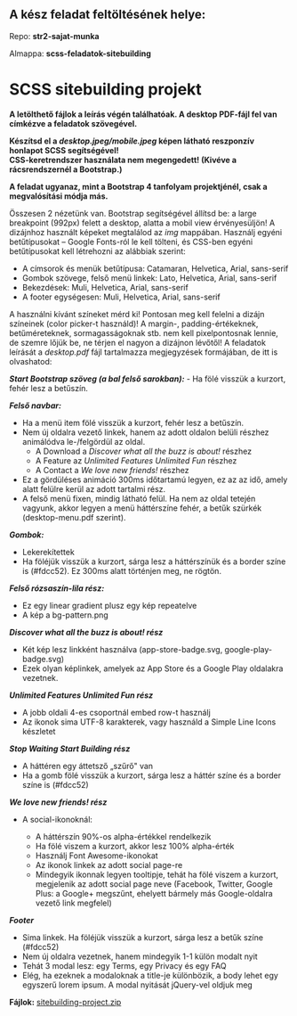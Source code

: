 
## A kész feladat feltöltésének helye:

Repo:  **str2-sajat-munka**

Almappa: **scss-feladatok-sitebuilding**
  

# SCSS sitebuilding projekt

**A letölthető fájlok a leírás végén találhatóak. A desktop PDF-fájl fel van címkézve a feladatok szövegével.**

**Készítsd el a  _desktop.jpeg/mobile.jpeg_  képen látható reszponzív honlapot SCSS segítségével!**  
**CSS-keretrendszer használata nem megengedett! (Kivéve a rácsrendszernél a Bootstrap.)**

**A feladat ugyanaz, mint a Bootstrap 4 tanfolyam projektjénél, csak a megvalósítási módja más.**

Összesen 2 nézetünk van. Bootstrap segítségével állítsd be: a large breakpoint (992px) felett a desktop, alatta a mobil view érvényesüljön! A dizájnhoz használt képeket megtalálod az  _img_  mappában. Használj egyéni betűtípusokat – Google Fonts-ról le kell tölteni, és CSS-ben egyéni betűtípusokat kell létrehozni az alábbiak szerint:

-   A címsorok és menük betűtípusa: Catamaran, Helvetica, Arial, sans-serif
-   Gombok szövege, felső menü linkek: Lato, Helvetica, Arial, sans-serif
-   Bekezdések: Muli, Helvetica, Arial, sans-serif
-   A footer egységesen: Muli, Helvetica, Arial, sans-serif

A használni kívánt színeket mérd ki! Pontosan meg kell felelni a dizájn színeinek (color picker-t használd)! A margin-, padding-értékeknek, betűméreteknek, sormagasságoknak stb. nem kell pixelpontosnak lennie, de szemre lőjük be, ne térjen el nagyon a dizájnon lévőtől! A feladatok leírását a  _desktop.pdf_  fájl tartalmazza megjegyzések formájában, de itt is olvashatod:

**_Start Bootstrap szöveg (a bal felső sarokban):_**  - Ha fölé visszük a kurzort, fehér lesz a betűszín.

_**Felső navbar:**_

-   Ha a menü item fölé visszük a kurzort, fehér lesz a betűszín.
-   Nem új oldalra vezető linkek, hanem az adott oldalon belüli részhez animálódva le-/felgördül az oldal.
    -   A Download a  _Discover what all the buzz is about!_  részhez
    -   A Feature az  _Unlimited Features Unlimited Fun_  részhez
    -   A Contact a  _We love new friends!_  részhez
-   Ez a gördüléses animáció 300ms időtartamú legyen, ez az az idő, amely alatt felülre kerül az adott tartalmi rész.
-   A felső menü fixen, mindig látható felül. Ha nem az oldal tetején vagyunk, akkor legyen a menü háttérszíne fehér, a betűk szürkék (desktop-menu.pdf szerint).

**_Gombok:_**

-   Lekerekítettek
-   Ha föléjük visszük a kurzort, sárga lesz a háttérszínük és a border színe is (#fdcc52). Ez 300ms alatt történjen meg, ne rögtön.

**_Felső rózsaszín-lila rész:_**

-   Ez egy linear gradient plusz egy kép repeatelve
-   A kép a bg-pattern.png

**_Discover what all the buzz is about! rész_**

-   Két kép lesz linkként használva (app-store-badge.svg, google-play-badge.svg)
-   Ezek olyan képlinkek, amelyek az App Store és a Google Play oldalakra vezetnek.

**_Unlimited Features Unlimited Fun rész_**

-   A jobb oldali 4-es csoportnál embed row-t használj
-   Az ikonok sima UTF-8 karakterek, vagy használd a Simple Line Icons készletet

**_Stop Waiting Start Building rész_**

-   A háttéren egy áttetsző „szűrő" van
-   Ha a gomb fölé visszük a kurzort, sárga lesz a háttér színe és a border színe is (#fdcc52)

**_We love new friends! rész_**

-   A social-ikonoknál:
    
    -   A háttérszín 90%-os alpha-értékkel rendelkezik
    -   Ha fölé viszem a kurzort, akkor lesz 100% alpha-érték
    -   Használj Font Awesome-ikonokat
    -   Az ikonok linkek az adott social page-re
    -   Mindegyik ikonnak legyen tooltipje, tehát ha fölé viszem a kurzort, megjelenik az adott social page neve (Facebook, Twitter, Google Plus: a Google+ megszűnt, ehelyett bármely más Google-oldalra vezető link megfelel)

**_Footer_**

-   Sima linkek. Ha föléjük visszük a kurzort, sárga lesz a betűk színe (#fdcc52)
-   Nem új oldalra vezetnek, hanem mindegyik 1-1 külön modalt nyit
-   Tehát 3 modal lesz: egy Terms, egy Privacy és egy FAQ
-   Elég, ha ezeknek a modaloknak a title-je különbözik, a body lehet egy egyszerű lorem ipsum. A modal nyitását jQuery-vel oldjuk meg

**Fájlok:** [sitebuilding-project.zip](https://s3.amazonaws.com/thinkific/file_uploads/219412/attachments/8a4/22d/733/bootstrap-sitebuilding-project.zip)